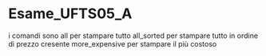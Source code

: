 # Esame_UFTS05_A
i comandi sono
all per stampare tutto
all_sorted per stampare tutto in ordine di prezzo cresente
more_expensive per stampare il più costoso
